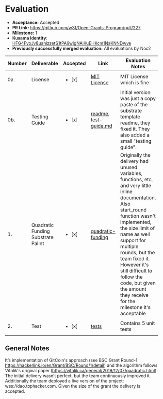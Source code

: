# Evaluation

- **Acceptance:** Accepted
- **PR Link:** https://github.com/w3f/Open-Grants-Program/pull/227
- **Milestone:** 1
- **Kusama Identity:** [HFG4FvoJv8uanizzetS1tPA6wigNAiKuEHKcm1NaKNNDwve](https://polkascan.io/pre/kusama/account/HFG4FvoJv8uanizzetS1tPA6wigNAiKuEHKcm1NaKNNDwve)
- **Previously successfully merged evaluation:** All evaluations by Noc2

| Number | Deliverable                        | Accepted               | Link                                                                                                                                                                        | Evaluation Notes                                                                                                                                                                                                                                                                                                                                          |
| ------ | ---------------------------------- | ---------------------- | --------------------------------------------------------------------------------------------------------------------------------------------------------------------------- | --------------------------------------------------------------------------------------------------------------------------------------------------------------------------------------------------------------------------------------------------------------------------------------------------------------------------------------------------------- |
| 0a.    | License                            | <ul><li>[x] </li></ul> | [MIT License](https://github.com/zhangjiannan/QFgrant/blob/main/LICENSE)                                                                                                    | MIT License which is fine                                                                                                                                                                                                                                                                                                                                 |
| 0b.    | Testing Guide                      | <ul><li>[x] </li></ul> | [readme](https://github.com/zhangjiannan/QFgrant), [test-guide.md](https://github.com/zhangjiannan/QFgrant/blob/b663677d5a5182fccc260db4ed986bb920911cc3/doc/test-guide.md) | Initial version was just a copy paste of the substrate template readme, they fixed it. They also added a small "testing guide".                                                                                                                                                                                                                           |
| 1.     | Quadratic Funding Substrate Pallet | <ul><li>[x] </li></ul> | [quadratic-funding](https://github.com/zhangjiannan/QFgrant/blob/c5048f3e45846af8d4361bce1e9f0bed12d60e41/pallets/quadratic-funding/src/lib.rs)                             | Originally the delivery had unused variables, functions, etc, and very little inline documentation. Also start_round function wasn't implemented, the size limit of name as well support for multiple rounds, but the team fixed it. However it's still difficult to follow the code, but given the amount they receive for the milestone it's acceptable |
| 2.     | Test                               | <ul><li>[x] </li></ul> | [tests](https://github.com/zhangjiannan/QFgrant/blob/main/pallets/quadratic-funding/src/tests.rs)                                                                           | Contains 5 unit tests                                                                                                                                                                                                                                                                                                                                     |

## General Notes

It’s implementation of GitCoin's approach (see BSC Grant Round-1 https://hackerlink.io/en/Grant/BSC/Round/1/detail) and the algorithm follows Vitalik's original paper (https://vitalik.ca/general/2019/12/07/quadratic.html). The initial delivery wasn’t perfect, but the team continuously improved it. Additionally the team deployed a live version of the project: wss://dao.tophacker.com. Given the size of the grant the delivery is accepted.
